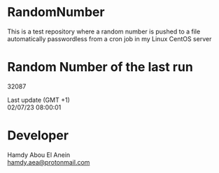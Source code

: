 # RandomNumber    
This is a test repository where a random number is pushed to a file automatically passwordless from a cron job in my Linux CentOS server    
# Random Number of the last run   
32087
      
Last update (GMT +1)    
02/07/23 08:00:01
# Developer    
Hamdy Abou El Anein   
hamdy.aea@protonmail.com
